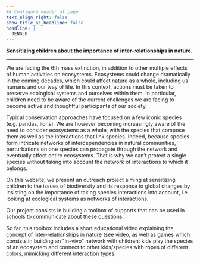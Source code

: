 ```yaml
---
## Configure header of page
text_align_right: false
show_title_as_headline: false
headline: |
  JENGLE
---
```


<!-- this is a subheadline -->
**Sensitizing children about the importance of inter-relationships in nature.**

---

We are facing the 6th mass extinction, in addition to other multiple effects of human activities on ecosystems. Ecosystems could change dramatically in the coming decades, which could affect nature as a whole, including us humans and our way of life. In this context, actions must be taken to preserve ecological systems and ourselves within them. In particular, children need to be aware of the current challenges we are facing to become active and thoughtful participants of our society. 

Typical conservation approaches have focused on a few iconic species (e.g. pandas, lions). We are however becoming increasingly aware of the need to consider ecosystems as a whole, with the species that compose them as well as the interactions that link species. Indeed, because species form intricate networks of interdependencies in natural communities, perturbations on one species can propagate through the network and eventually affect entire ecosystems. That is why we can’t protect a single species without taking into account the network of interactions to which it belongs.

On this website, we present an outreach project aiming at sensitizing children to the issues of biodiversity and its response to global changes by insisting on the importance of taking species interactions into account, i.e. looking at ecological systems as networks of interactions. 

Our project consists in building a toolbox of supports that can be used in schools to communicate about these questions. 

So far, this toolbox includes a short educational video explaining the concept of inter-relationships in nature (see [video](https://youtu.be/v8qU83Y6ugo), as well as games which consists in building an "in-vivo" network with children: kids play the species of an ecosystem and connect to other kids/species with ropes of different colors, mimicking different interaction types. 

